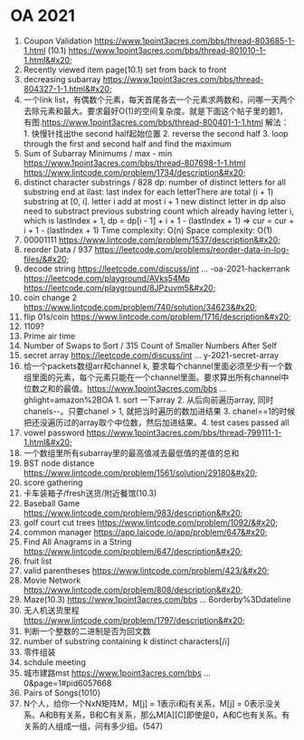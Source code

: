 # OA 2021

1. Coupon Validation https://www.1point3acres.com/bbs/thread-803685-1-1.html (10.1) https://www.1point3acres.com/bbs/thread-801010-1-1.html&#x20;
2. Recently viewed item page(10.1) set from back to front&#x20;
3. decreasing subarray https://www.1point3acres.com/bbs/thread-804327-1-1.html&#x20;
4. 一个link list，有偶数个元素，每天首尾各去一个元素求两数和，问哪一天两个去除元素和最大。要求最好O(1)的空间复杂度。就是下面这个帖子里的题1，有图.https://www.1point3acres.com/bbs/thread-800401-1-1.html  解法： 1. 快慢针找出the second half起始位置 2. reverse the second half 3. loop through the first and second half and find the maximum&#x20;
5. Sum of Subarray Minimums / max - min https://www.1point3acres.com/bbs/thread-807698-1-1.html  https://www.lintcode.com/problem/1734/description&#x20;
6. distinct character substrings / 828 dp: number of distinct letters for all substring end at ilast: last index for each letterThere are total (i + 1) substring at \[0, i]. letter i add at most i + 1 new distinct letter in dp also need to substract previous substring count which already having letter i, which is lastIndex + 1, dp = dp\[i - 1] + i + 1 - (lastIndex + 1) => cur = cur + i + 1 - (lastIndex + 1) Time complexity: O(n) Space complexity: O(1)&#x20;
7. 00001111 https://www.lintcode.com/problem/1537/description&#x20;
8. reorder Data / 937 https://leetcode.com/problems/reorder-data-in-log-files/&#x20;
9. decode string https://leetcode.com/discuss/int ... -oa-2021-hackerrank https://leetcode.com/playground/AVks54Mp https://leetcode.com/playground/8JPzuvm5&#x20;
10. coin change 2 https://www.lintcode.com/problem/740/solution/34623&#x20;
11. flip 01s/coin https://www.lintcode.com/problem/1716/description&#x20;
12. 1109?&#x20;
13. Prime air time&#x20;
14. Number of Swaps to Sort / 315 Count of Smaller Numbers After Self&#x20;
15. secret array https://leetcode.com/discuss/int ... y-2021-secret-array&#x20;
16. 给一个packets数组arr和channel k, 要求每个channel里面必须至少有一个数组里面的元素，每个元素只能在一个channel里面。要求算出所有channel中位数之和的最值。https://www.1point3acres.com/bbs ... ghlight=amazon%2BOA 1. sort 一下array 2. 从后向前遍历array, 同时chanels--。只要chanel > 1, 就把当时遍历的数加进结果 3. chanel==1的时候把还没遍历过的array取个中位数，然后加进结果。4. test cases passed all&#x20;
17. vowel password https://www.1point3acres.com/bbs/thread-799111-1-1.html&#x20;
18. 一个数组里所有subarray里的最高值减去最低值的差值的总和&#x20;
19. BST node distance https://www.lintcode.com/problem/1561/solution/29180&#x20;
20. score gathering&#x20;
21. 卡车装箱子/fresh送货/附近餐馆(10.3)&#x20;
22. Baseball Game https://www.lintcode.com/problem/983/description&#x20;
23. golf court cut trees https://www.lintcode.com/problem/1092/&#x20;
24. common manager https://app.laicode.io/app/problem/647&#x20;
25. Find All Anagrams in a String https://www.lintcode.com/problem/647/description&#x20;
26. fruit list&#x20;
27. valid parentheses https://www.lintcode.com/problem/423/&#x20;
28. Movie Network https://www.lintcode.com/problem/808/description&#x20;
29. Maze(10.3) https://www.1point3acres.com/bbs ... 6orderby%3Ddateline&#x20;
30. 无人机送货里程 https://www.lintcode.com/problem/1797/description&#x20;
31. 判断一个整数的二进制是否为回文数&#x20;
32. number of substring containing k distinct characters\[/‍‌‍‍‌‌‌‍‍‌‌‍‌‍‌‌‌‍i]&#x20;
33. 零件组装&#x20;
34. schdule meeting&#x20;
35. 城市建路mst  https://www.1point3acres.com/bbs ... 0\&page=1#pid6057668&#x20;
36. Pairs of Songs(1010)&#x20;
37. N个人，给你一个NxN矩阵M，M\[j] = 1表示i和j有关系，M\[j] = 0表示没关系。A和B有关系，B和C有关系，那么M\[A]\[C]即使是0，A和C也有关系。有关系的人组成一组，问有多少组。(547)
